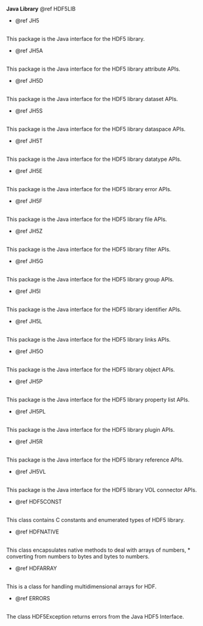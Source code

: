<b>Java Library</b>
 @ref HDF5LIB
 
- @ref JH5
<br />
This package is the Java interface for the HDF5 library.
 
- @ref JH5A
<br />
This package is the Java interface for the HDF5 library attribute APIs.
 
- @ref JH5D
<br />
This package is the Java interface for the HDF5 library dataset APIs.
 
- @ref JH5S
<br />
This package is the Java interface for the HDF5 library dataspace APIs.
 
- @ref JH5T
<br />
This package is the Java interface for the HDF5 library datatype APIs.
 
- @ref JH5E
<br />
This package is the Java interface for the HDF5 library error APIs.
 
- @ref JH5F
<br />
This package is the Java interface for the HDF5 library file APIs.
 
- @ref JH5Z
<br />
This package is the Java interface for the HDF5 library filter APIs.
 
- @ref JH5G
<br />
This package is the Java interface for the HDF5 library group APIs.
 
- @ref JH5I
<br />
This package is the Java interface for the HDF5 library identifier APIs.
 
- @ref JH5L
<br />
This package is the Java interface for the HDF5 library links APIs.
 
- @ref JH5O
<br />
This package is the Java interface for the HDF5 library object APIs.
 
- @ref JH5P
<br />
This package is the Java interface for the HDF5 library property list APIs.
 
- @ref JH5PL
<br />
This package is the Java interface for the HDF5 library plugin APIs.
 
- @ref JH5R
<br />
This package is the Java interface for the HDF5 library reference APIs.

- @ref JH5VL
<br />
This package is the Java interface for the HDF5 library VOL connector APIs.

- @ref HDF5CONST
<br />
This class contains C constants and enumerated types of HDF5 library.

- @ref HDFNATIVE
<br />
This class encapsulates native methods to deal with arrays of numbers,
 * converting from numbers to bytes and bytes to numbers.

- @ref HDFARRAY
<br />
This is a class for handling multidimensional arrays for HDF.

- @ref ERRORS
<br />
The class HDF5Exception returns errors from the Java HDF5 Interface.
 